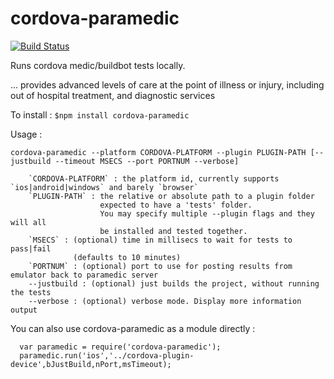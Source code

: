 cordova-paramedic
=================

[![Build Status](https://travis-ci.org/purplecabbage/cordova-paramedic.svg?branch=master)](https://travis-ci.org/purplecabbage/cordova-paramedic)

Runs cordova medic/buildbot tests locally.

... provides advanced levels of care at the point of illness or injury, including out of hospital treatment, and diagnostic services

To install :
``` $npm install cordova-paramedic ```

Usage :

```
cordova-paramedic --platform CORDOVA-PLATFORM --plugin PLUGIN-PATH [--justbuild --timeout MSECS --port PORTNUM --verbose]

	`CORDOVA-PLATFORM` : the platform id, currently supports `ios|android|windows` and barely `browser`
	`PLUGIN-PATH` : the relative or absolute path to a plugin folder
					expected to have a 'tests' folder. 
					You may specify multiple --plugin flags and they will all 
					be installed and tested together.
	`MSECS` : (optional) time in millisecs to wait for tests to pass|fail 
			  (defaults to 10 minutes)
	`PORTNUM` : (optional) port to use for posting results from emulator back to paramedic server
	--justbuild : (optional) just builds the project, without running the tests
	--verbose : (optional) verbose mode. Display more information output
```

You can also use cordova-paramedic as a module directly :

```
  var paramedic = require('cordova-paramedic');
  paramedic.run('ios','../cordova-plugin-device',bJustBuild,nPort,msTimeout);
```


